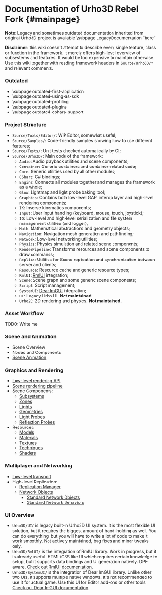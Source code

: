 Documentation of Urho3D Rebel Fork {#mainpage}
==================================

**Note**: Legacy and sometimes outdated documentation inherited from original Urho3D project is available \subpage LegacyDocumentation "here"

**Disclaimer**: this wiki doesn't attempt to describe every single feature, class or function in the framework.
It merely offers high-level overview of subsystems and features.
It would be too expensive to maintain otherwise.
Use this wiki together with reading framework headers in `Source/Urho3D/*` and relevant comments.

### Outdated

* \subpage outdated-first-application
* \subpage outdated-using-as-sdk
* \subpage outdated-profiling
* \subpage outdated-plugins
* \subpage outdated-csharp-support

### Project Structure

* `Source/Tools/Editor/`: WIP Editor, somewhat useful;
* `Source/Samples/`: Code-friendly samples showing how to use different features;
* `Source/Tests/`: Unit tests checked automatically by CI;
* `Source/Urho3D/`: Main code of the framework:
    * `Audio`: Audio playback utilities and scene components;
    * `Container`: Generic containers and container-related code;
    * `Core`: Generic utilities used by all other modules;
    * `CSharp`: C# bindings;
    * `Engine`: Connects all modules together and manages the framework as a whole;
    * `Glow`: Lightmap and light probe baking tool;
    * `Graphics`: Contains both low-level GAPI interop layer and high-level rendering components;
    * `IK`: Inverse kinematics components;
    * `Input`: User input handling (keyboard, mouse, touch, joystick);
    * `IO`: Low-level and high-level serialization and file system management utilities (and logger);
    * `Math`: Mathematical abstractions and geometry objects;
    * `Navigation`: Navigation mesh generation and pathfinding;
    * `Network`: Low-level networking utilities;
    * `Physics`: Physics simulation and related scene components;
    * `RenderPipeline`: Transforms resources and scene components to draw commands;
    * `Replica`: Utilities for Scene replication and synchronization between server and clients;
    * `Resource`: Resource cache and generic resource types;
    * `RmlUI`: [RmlUI](https://github.com/mikke89/RmlUi) integration;
    * `Scene`: Scene graph and some generic scene components;
    * `Script`: Script management;
    * `SystemUI`: [Dear ImGUI](https://github.com/ocornut/imgui) integration;
    * `UI`: Legacy Urho UI. **Not maintained.**
    * `Urho2D`: 2D rendering and physics. **Not maintained.**

### Asset Workflow

TODO: Write me

### Scene and Animation

* Scene Overview
* Nodes and Components
* [Scene Animation](Scene-Animation.md)

### Graphics and Rendering

* [Low-level rendering API](Low-level-Rendering-API.md)
* [Scene rendering pipeline](Scene-Rendering-Pipeline.md)
* Scene Components:
    * [Subsystems](Scene-Rendering-Subsystems.md)
    * [Zones](Rendering-Zones.md)
    * [Lights](Rendering-Lights.md)
    * [Geometries](Rendering-Geometries.md)
    * [Light Probes](Rendering-Light-Probes.md)
    * [Reflection Probes](Rendering-Reflection-Probes.md)
* Resources:
    * [Models](Model-Resources.md)
    * [Materials](Material-Resources.md)
    * [Textures](Texture-Resources.md)
    * [Techniques](Rendering-Techniques.md)
    * [Shaders](Rendering-Shaders.md)

### Multiplayer and Networking

* [Low-level transport](Low-level-Transport.md)
* High-level Replication:
    * [Replication Manager](Replication-Manager.md)
    * [Network Objects](Network-Objects.md)
        * [Standard Network Objects](Standard-Network-Objects.md)
        * [Standard Network Behaviors](Standard-Network-Behaviors.md)

### UI Overview

* `Urho3D/UI/` is legacy built-in Urho3D UI system. It is the most flexible UI solution, but it requires the biggest amount of hand-holding as well. You can do everything, but you will have to write a lot of code to make it work smoothly. Not actively maintained, bug fixes and minor tweaks only.
* `Urho3D/RmlUI/` is the integration of RmlUI library. Work in progress, but it is already useful. HTML/CSS like UI which requires certain knowledge to setup, but it supports data bindings and UI generation natively. DPI-aware. [Check out RmlUI documentation](https://mikke89.github.io/RmlUiDoc/).
* `Urho3D/SystemUI/` is the integration of Dear ImGUI library. Unlike other two UIs, it supports multiple native windows. It's not recommended to use it for actual game. Use this UI for Editor add-ons or other tools. [Check out Dear ImGUI documentation](https://github.com/ocornut/imgui/wiki).
